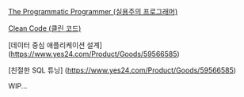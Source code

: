 [The Programmatic Programmer (실용주의 프로그래머)](https://www.yes24.com/Product/Goods/107077663)

[Clean Code (클린 코드)](https://www.yes24.com/Product/Goods/11681152) 

[데이터 중심 애플리케이션 설계] (https://www.yes24.com/Product/Goods/59566585)

[친절한 SQL 튜닝] (https://www.yes24.com/Product/Goods/59566585)

WIP...




